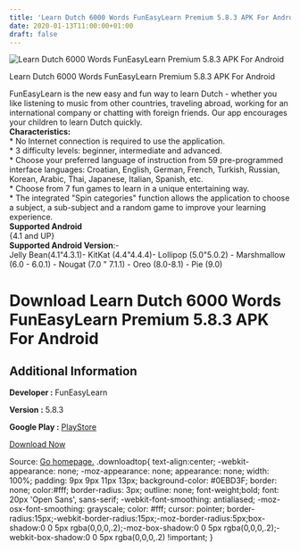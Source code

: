```yaml
---
title: 'Learn Dutch 6000 Words FunEasyLearn Premium 5.8.3 APK For Android'
date: 2020-01-13T11:00:00+01:00
draft: false
---
```


![Learn Dutch 6000 Words FunEasyLearn Premium 5.8.3 APK For Android](https://i0.wp.com/apkhome.net/wp-content/uploads/2020/01/Learn-Dutch-6000-Words-FunEasyLearn-Premium-5.8.3.png "Learn Dutch 6000 Words FunEasyLearn Premium 5.8.3 APK For Android")

  

Learn Dutch 6000 Words FunEasyLearn Premium 5.8.3 APK For Android

FunEasyLearn is the new easy and fun way to learn Dutch - whether you like listening to music from other countries, traveling abroad, working for an international company or chatting with foreign friends. Our app encourages your children to learn Dutch quickly.  
**Characteristics:**  
\* No Internet connection is required to use the application.  
\* 3 difficulty levels: beginner, intermediate and advanced.  
\* Choose your preferred language of instruction from 59 pre-programmed interface languages: Croatian, English, German, French, Turkish, Russian, Korean, Arabic, Thai, Japanese, Italian, Spanish, etc.  
\* Choose from 7 fun games to learn in a unique entertaining way.  
\* The integrated "Spin categories" function allows the application to choose a subject, a sub-subject and a random game to improve your learning experience.  
**Supported Android**  
{4.1 and UP}  
**Supported Android Version**:-  
Jelly Bean(4.1"4.3.1)- KitKat (4.4"4.4.4)- Lollipop (5.0"5.0.2) - Marshmallow (6.0 - 6.0.1) - Nougat (7.0 " 7.1.1) - Oreo (8.0-8.1) - Pie (9.0)

Download Learn Dutch 6000 Words FunEasyLearn Premium 5.8.3 APK For Android
==========================================================================

Additional Information
----------------------

**Developer :** FunEasyLearn

**Version :** 5.8.3

**Google Play :** [PlayStore](https://play.google.com/store/apps/details?id=com.funeasylearn.dutch)

  

[Download Now](https://store4app.co/post/learn-dutch-6000-words-funeasylearn-premium-5-8-3-apk-for-android_1578849753)

  
Source: [Go homepage.](https://store4app.co/post/learn-dutch-6000-words-funeasylearn-premium-5-8-3-apk-for-android_1578849753) .downloadtop{ text-align:center; -webkit-appearance: none; -moz-appearance: none; appearance: none; width: 100%; padding: 9px 9px 11px 13px; background-color: #0EBD3F; border: none; color:#fff; border-radius: 3px; outline: none; font-weight;bold; font: 20px 'Open Sans', sans-serif; -webkit-font-smoothing: antialiased; -moz-osx-font-smoothing: grayscale; color: #fff; cursor: pointer; border-radius:15px;-webkit-border-radius:15px;-moz-border-radius:5px;box-shadow:0 0 5px rgba(0,0,0,.2);-moz-box-shadow:0 0 5px rgba(0,0,0,.2);-webkit-box-shadow:0 0 5px rgba(0,0,0,.2) !important; }